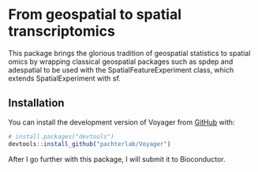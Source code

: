 
# From geospatial to spatial transcriptomics

<!-- badges: start -->
<!-- badges: end -->

This package brings the glorious tradition of geospatial statistics to spatial omics by wrapping classical geospatial packages such as spdep and adespatial to be used with the SpatialFeatureExperiment class, which extends SpatialExperiment with sf.

## Installation

You can install the development version of Voyager from [GitHub](https://github.com/) with:

``` r
# install.packages("devtools")
devtools::install_github("pachterlab/Voyager")
```

After I go further with this package, I will submit it to Bioconductor.
